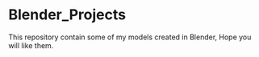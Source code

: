 # Blender_Projects
This repository contain some of my models created in Blender, Hope you will like them.
